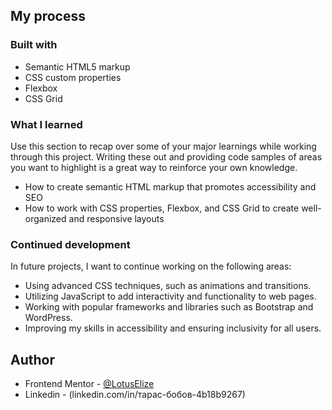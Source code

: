 

## My process

### Built with

- Semantic HTML5 markup
- CSS custom properties
- Flexbox
- CSS Grid

### What I learned

Use this section to recap over some of your major learnings while working through this project. Writing these out and providing code samples of areas you want to highlight is a great way to reinforce your own knowledge.

- How to create semantic HTML markup that promotes accessibility and SEO
- How to work with CSS properties, Flexbox, and CSS Grid to create well-organized and responsive layouts


### Continued development

In future projects, I want to continue working on the following areas:

- Using advanced CSS techniques, such as animations and transitions.
- Utilizing JavaScript to add interactivity and functionality to web pages.
- Working with popular frameworks and libraries such as Bootstrap and WordPress.
- Improving my skills in accessibility and ensuring inclusivity for all users.

## Author

- Frontend Mentor - [@LotusElize](https://www.frontendmentor.io/profile/LotusElize)
- Linkedin - (linkedin.com/in/тарас-бобов-4b18b9267)


